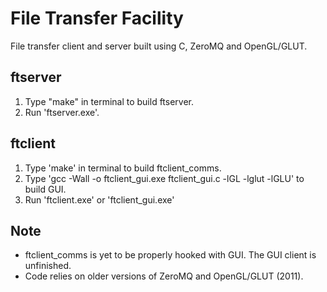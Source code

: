File Transfer Facility
======================

File transfer client and server built using C, ZeroMQ and OpenGL/GLUT.

ftserver
--------

1. Type "make" in terminal to build ftserver.
2. Run 'ftserver.exe'.

ftclient
--------

1. Type 'make' in terminal to build ftclient_comms.
2. Type 'gcc -Wall -o ftclient_gui.exe ftclient_gui.c -lGL -lglut -lGLU' to build GUI.
3. Run 'ftclient.exe' or 'ftclient_gui.exe'

Note
----
* ftclient_comms is yet to be properly hooked with GUI. The GUI client is unfinished. 
* Code relies on older versions of ZeroMQ and OpenGL/GLUT (2011).
